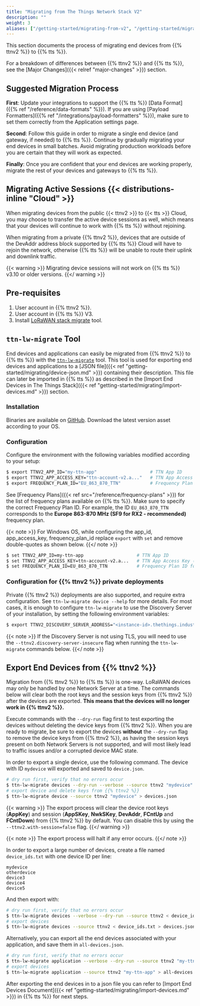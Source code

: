 ```yaml
---
title: "Migrating from The Things Network Stack V2"
description: ""
weight: 3
aliases: ["/getting-started/migrating-from-v2", "/getting-started/migrating-from-v2/configure-ttnctl", "/getting-started/migrating-from-v2/export-v2-devices"]
---
```


This section documents the process of migrating end devices from {{% ttnv2 %}} to {{% tts %}}.

<!--more-->

For a breakdown of differences between {{% ttnv2 %}} and {{% tts %}}, see the [Major Changes]({{< relref "major-changes" >}}) section.

## Suggested Migration Process

**First**: Update your integrations to support the {{% tts %}} [Data Format]({{% ref "/reference/data-formats" %}}). If you are using [Payload Formatters]({{% ref "/integrations/payload-formatters" %}}), make sure to set them correctly from the Application settings page.

**Second**: Follow this guide in order to migrate a single end device (and gateway, if needed) to {{% tts %}}. Continue by gradually migrating your end devices in small batches. Avoid migrating production workloads before you are certain that they will work as expected.

**Finally**: Once you are confident that your end devices are working properly, migrate the rest of your devices and gateways to {{% tts %}}.

## Migrating Active Sessions {{< distributions-inline "Cloud" >}}

When migrating devices from the public {{< ttnv2 >}} to {{< tts >}} Cloud, you may choose to transfer the active device sessions as well, which means that your devices will continue to work with {{% tts %}} without rejoining.

When migrating from a private {{% ttnv2 %}}, devices that are outside of the DevAddr address block supported by {{% tts %}} Cloud will have to rejoin the network, otherwise {{% tts %}} will be unable to route their uplink and downlink traffic.

{{< warning >}} Migrating device sessions will not work on {{% tts %}} v3.10 or older versions. {{</ warning >}}

## Pre-requisites

1. User account in {{% ttnv2 %}}.
2. User account in {{% tts %}} V3.
3. Install [LoRaWAN stack migrate](#ttn-lw-migrate-tool) tool.

## `ttn-lw-migrate` Tool

End devices and applications can easily be migrated from {{% ttnv2 %}} to {{% tts %}} with the [`ttn-lw-migrate`](https://github.com/TheThingsNetwork/lorawan-stack-migrate) tool. This tool is used for exporting end devices and applications to a [JSON file]({{< ref "getting-started/migrating/device-json.md" >}}) containing their description. This file can later be imported in {{% tts %}} as described in the [Import End Devices in The Things Stack]({{< ref "getting-started/migrating/import-devices.md" >}}) section.

### Installation
Binaries are available on [GitHub](https://github.com/TheThingsNetwork/lorawan-stack-migrate/releases). Download the latest version asset according to your OS.

### Configuration

Configure the environment with the following variables modified according to your setup:

```bash
$ export TTNV2_APP_ID="my-ttn-app"                    # TTN App ID
$ export TTNV2_APP_ACCESS_KEY="ttn-account-v2.a..."   # TTN App Access Key (needs `devices` permissions)
$ export FREQUENCY_PLAN_ID="EU_863_870_TTN"           # Frequency Plan ID for exported devices
```

See [Frequency Plans]({{< ref src="/reference/frequency-plans" >}}) for the list of frequency plans available on {{% tts %}}. Make sure to specify the correct Frequency Plan ID. For example, the ID `EU_863_870_TTN` corresponds to the **Europe 863-870 MHz (SF9 for RX2 - recommended)** frequency plan.

{{< note >}} For Windows OS, while configuring the app_id, app_access_key, frequency_plan_id replace `export` with `set`  and remove double-quotes as shown below. {{</ note >}}
```bash
$ set TTNV2_APP_ID=my-ttn-app                    # TTN App ID
$ set TTNV2_APP_ACCESS_KEY=ttn-account-v2.a...   # TTN App Access Key (needs `devices` permissions)
$ set FREQUENCY_PLAN_ID=EU_863_870_TTN           # Frequency Plan ID for exported devices
```

### Configuration for {{% ttnv2 %}} private deployments

Private {{% ttnv2 %}} deployments are also supported, and require extra configuration. See `ttn-lw-migrate device --help` for more details. For most cases, it is enough to configure `ttn-lw-migrate` to use the Discovery Server of your installation, by setting the following environment variables:

```bash
$ export TTNV2_DISCOVERY_SERVER_ADDRESS="<instance-id>.thethings.industries:1900"
```

{{< note >}} If the Discovery Server is not using TLS, you will need to use the `--ttnv2.discovery-server-insecure` flag when running the `ttn-lw-migrate` commands below. {{</ note >}}

## Export End Devices from {{% ttnv2 %}}

Migration from {{% ttnv2 %}} to {{% tts %}} is one-way. LoRaWAN devices may only be handled by one Network Server at a time. The commands below will clear both the root keys and the session keys from {{% ttnv2 %}} after the devices are exported. **This means that the devices will no longer work in {{% ttnv2 %}}.**

Execute commands with the `--dry-run` flag first to test exporting the devices without deleting the device keys from {{% ttnv2 %}}. When you are ready to migrate, be sure to export the devices **without** the `--dry-run` flag to remove the device keys from {{% ttnv2 %}}, as having the session keys present on both Network Servers is not supported, and will most likely lead to traffic issues and/or a corrupted device MAC state.

In order to export a single device, use the following command. The device with ID `mydevice` will exported and saved to `device.json`.

```bash
# dry run first, verify that no errors occur
$ ttn-lw-migrate devices --dry-run --verbose --source ttnv2 "mydevice" > devices.json
# export device and delete keys from {{% ttnv2 %}}
$ ttn-lw-migrate device --source ttnv2 "mydevice" > devices.json
```

{{< warning >}} The export process will clear the device root keys (**AppKey**) and session (**AppSKey**, **NwkSKey**, **DevAddr**, **FCntUp** and **FCntDown**) from {{% ttnv2 %}} by default. You can disable this by using the  `--ttnv2.with-session=false` flag. {{</ warning >}}

{{< note >}} The export process will halt if any error occurs. {{</ note >}}

In order to export a large number of devices, create a file named `device_ids.txt` with one device ID per line:

```
mydevice
otherdevice
device3
device4
device5
```

And then export with:

```bash
# dry run first, verify that no errors occur
$ ttn-lw-migrate devices --verbose --dry-run --source ttnv2 < device_ids.txt > devices.json
# export devices
$ ttn-lw-migrate devices --source ttnv2 < device_ids.txt > devices.json
```

Alternatively, you can export all the end devices associated with your application, and save them in `all-devices.json`.

```bash
# dry run first, verify that no errors occur
$ ttn-lw-migrate application --verbose --dry-run --source ttnv2 "my-ttn-app" > all-devices.json
# export devices
$ ttn-lw-migrate application --source ttnv2 "my-ttn-app" > all-devices.json
```

After exporting the end devices in to a json file you can refer to [Import End Devices Document]({{< ref "getting-started/migrating/import-devices.md" >}}) in {{% tts %}} for next steps.

